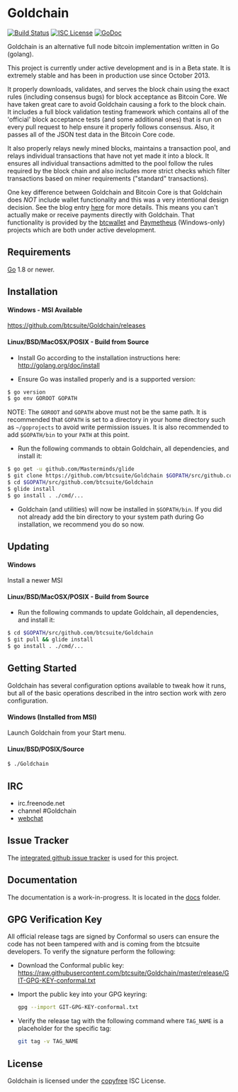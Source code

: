 Goldchain
====

[![Build Status](https://travis-ci.org/btcsuite/Goldchain.png?branch=master)](https://travis-ci.org/btcsuite/Goldchain)
[![ISC License](http://img.shields.io/badge/license-ISC-blue.svg)](http://copyfree.org)
[![GoDoc](https://img.shields.io/badge/godoc-reference-blue.svg)](http://godoc.org/github.com/btcsuite/Goldchain)

Goldchain is an alternative full node bitcoin implementation written in Go (golang).

This project is currently under active development and is in a Beta state.  It
is extremely stable and has been in production use since October 2013.

It properly downloads, validates, and serves the block chain using the exact
rules (including consensus bugs) for block acceptance as Bitcoin Core.  We have
taken great care to avoid Goldchain causing a fork to the block chain.  It includes a
full block validation testing framework which contains all of the 'official'
block acceptance tests (and some additional ones) that is run on every pull
request to help ensure it properly follows consensus.  Also, it passes all of
the JSON test data in the Bitcoin Core code.

It also properly relays newly mined blocks, maintains a transaction pool, and
relays individual transactions that have not yet made it into a block.  It
ensures all individual transactions admitted to the pool follow the rules
required by the block chain and also includes more strict checks which filter
transactions based on miner requirements ("standard" transactions).

One key difference between Goldchain and Bitcoin Core is that Goldchain does *NOT* include
wallet functionality and this was a very intentional design decision.  See the
blog entry [here](https://blog.conformal.com/Goldchain-not-your-moms-bitcoin-daemon)
for more details.  This means you can't actually make or receive payments
directly with Goldchain.  That functionality is provided by the
[btcwallet](https://github.com/btcsuite/btcwallet) and
[Paymetheus](https://github.com/btcsuite/Paymetheus) (Windows-only) projects
which are both under active development.

## Requirements

[Go](http://golang.org) 1.8 or newer.

## Installation

#### Windows - MSI Available

https://github.com/btcsuite/Goldchain/releases

#### Linux/BSD/MacOSX/POSIX - Build from Source

- Install Go according to the installation instructions here:
  http://golang.org/doc/install

- Ensure Go was installed properly and is a supported version:

```bash
$ go version
$ go env GOROOT GOPATH
```

NOTE: The `GOROOT` and `GOPATH` above must not be the same path.  It is
recommended that `GOPATH` is set to a directory in your home directory such as
`~/goprojects` to avoid write permission issues.  It is also recommended to add
`$GOPATH/bin` to your `PATH` at this point.

- Run the following commands to obtain Goldchain, all dependencies, and install it:

```bash
$ go get -u github.com/Masterminds/glide
$ git clone https://github.com/btcsuite/Goldchain $GOPATH/src/github.com/btcsuite/Goldchain
$ cd $GOPATH/src/github.com/btcsuite/Goldchain
$ glide install
$ go install . ./cmd/...
```

- Goldchain (and utilities) will now be installed in ```$GOPATH/bin```.  If you did
  not already add the bin directory to your system path during Go installation,
  we recommend you do so now.

## Updating

#### Windows

Install a newer MSI

#### Linux/BSD/MacOSX/POSIX - Build from Source

- Run the following commands to update Goldchain, all dependencies, and install it:

```bash
$ cd $GOPATH/src/github.com/btcsuite/Goldchain
$ git pull && glide install
$ go install . ./cmd/...
```

## Getting Started

Goldchain has several configuration options available to tweak how it runs, but all
of the basic operations described in the intro section work with zero
configuration.

#### Windows (Installed from MSI)

Launch Goldchain from your Start menu.

#### Linux/BSD/POSIX/Source

```bash
$ ./Goldchain
```

## IRC

- irc.freenode.net
- channel #Goldchain
- [webchat](https://webchat.freenode.net/?channels=Goldchain)

## Issue Tracker

The [integrated github issue tracker](https://github.com/btcsuite/Goldchain/issues)
is used for this project.

## Documentation

The documentation is a work-in-progress.  It is located in the [docs](https://github.com/btcsuite/Goldchain/tree/master/docs) folder.

## GPG Verification Key

All official release tags are signed by Conformal so users can ensure the code
has not been tampered with and is coming from the btcsuite developers.  To
verify the signature perform the following:

- Download the Conformal public key:
  https://raw.githubusercontent.com/btcsuite/Goldchain/master/release/GIT-GPG-KEY-conformal.txt

- Import the public key into your GPG keyring:
  ```bash
  gpg --import GIT-GPG-KEY-conformal.txt
  ```

- Verify the release tag with the following command where `TAG_NAME` is a
  placeholder for the specific tag:
  ```bash
  git tag -v TAG_NAME
  ```

## License

Goldchain is licensed under the [copyfree](http://copyfree.org) ISC License.
